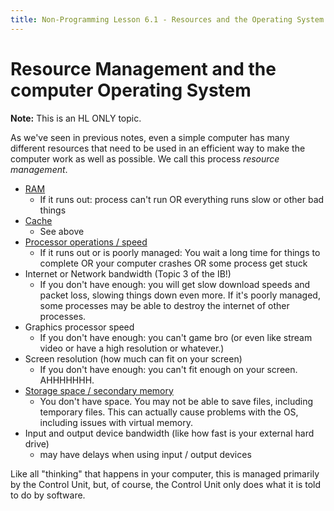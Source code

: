 ```yaml
---
title: Non-Programming Lesson 6.1 - Resources and the Operating System
---
```


# Resource Management and the computer Operating System

**Note:** This is an HL ONLY topic. 

As we've seen in previous notes, even a simple computer has many different resources that need to be used in an efficient way to make the computer work as well as possible. We call this process *resource management*.

* [RAM](np1.2_memory.md)
  * If it runs out: process can't run OR everything runs slow or other bad things
* [Cache](np1.2_memory.md)
  * See above
* [Processor operations / speed](np1.3_architecture.md)
  * If it runs out or is poorly managed: You wait a long time for things to complete OR your computer crashes OR some process get stuck
* Internet or Network bandwidth (Topic 3 of the IB!)
  * If you don't have enough: you will get slow download speeds and packet loss, slowing things down even more. If it's poorly managed, some processes may be able to destroy the internet of other processes.
* Graphics processor speed
  * If you don't have enough: you can't game bro (or even like stream video or have a high resolution or whatever.)
* Screen resolution (how much can fit on your screen)
  * If you don't have enough: you can't fit enough on your screen. AHHHHHHH.
* [Storage space / secondary memory](np1.2_memory.md)
  * You don't have space. You may not be able to save files, including temporary files. This can actually cause problems with the OS, including issues with virtual memory.
* Input and output device bandwidth (like how fast is your external hard drive)
  * may have delays when using input / output devices

Like all "thinking" that happens in your computer, this is managed primarily by the Control Unit, but, of course, the Control Unit only does what it is told to do by software.

